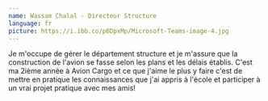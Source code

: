 ```yaml
---
name: Wassam Chalal - Directeur Structure
language: fr
picture: https://i.ibb.co/p0DpxMp/Microsoft-Teams-image-4.jpg
---
```

Je m'occupe de gérer le département structure et je m'assure que la construction de l'avion se fasse selon les plans et les délais établis. C'est ma 2ième année à Avion Cargo et ce que j'aime le plus y faire c'est de mettre en pratique les connaissances que j'ai appris à l'école et participer à un vrai projet pratique avec mes amis!